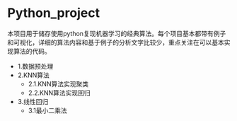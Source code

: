 # Python_project
本项目用于储存使用python复现机器学习的经典算法。每个项目基本都带有例子和可视化，详细的算法内容和基于例子的分析文字比较少，重点关注在可以基本实现算法的代码。

* 1.数据预处理
* 2.KNN算法
  * 2.1.KNN算法实现聚类
  * 2.2.KNN算法实现回归
* 3.线性回归
  * 3.1最小二乘法

